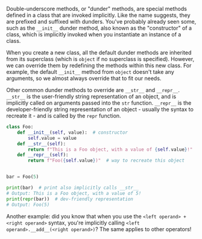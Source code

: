 Double-underscore methods, or "dunder" methods, are special methods defined in a class that are invoked implicitly. Like the name suggests, they are prefixed and suffixed with dunders. You've probably already seen some, such as the `__init__` dunder method, also known as the "constructor" of a class, which is implicitly invoked when you instantiate an instance of a class.

When you create a new class, all the default dunder methods are inherited from its superclass (which is `object` if no superclass is specified). However, we can override them by redefining the methods within this new class. For example, the default `__init__` method from `object` doesn't take any arguments, so we almost always override that to fit our needs.

Other common dunder methods to override are `__str__` and `__repr__`. `__str__` is the user-friendly string representation of an object, and is implicitly called on arguments passed into the `str` function. `__repr__` is the developer-friendly string representation of an object - usually the syntax to recreate it - and is called by the `repr` function.

```py
class Foo:
    def __init__(self, value):  # constructor
        self.value = value
    def __str__(self):
        return f"This is a Foo object, with a value of {self.value}!"  # string representation
    def __repr__(self):
        return f"Foo({self.value})"  # way to recreate this object


bar = Foo(5)

print(bar)  # print also implicitly calls __str__
# Output: This is a Foo object, with a value of 5!
print(repr(bar))  # dev-friendly representation
# Output: Foo(5)
```

Another example: did you know that when you use the `<left operand> + <right operand>` syntax, you're implicitly calling `<left operand>.__add__(<right operand>)`? The same applies to other operators!
